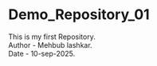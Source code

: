 # Demo_Repository_01
This is my first Repository.
<br> 
Author - Mehbub lashkar.
<br>
Date - 10-sep-2025.